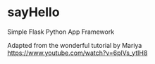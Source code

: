 # sayHello
Simple Flask Python App Framework

Adapted from the wonderful tutorial by Mariya https://www.youtube.com/watch?v=6plVs_ytIH8
